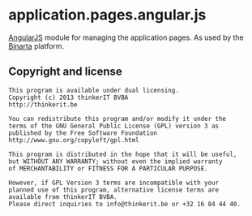 # application.pages.angular.js

[AngularJS](http://angularjs.org/) module for managing the application pages.
As used by the [Binarta](http://binarta.com/) platform.

## Copyright and license

    This program is available under dual licensing.
    Copyright (c) 2013 thinkerIT BVBA
    http://thinkerit.be
    
    You can redistribute this program and/or modify it under the
    terms of the GNU General Public License (GPL) version 3 as
    published by the Free Software Foundation 
    http://www.gnu.org/copyleft/gpl.html
    
    This program is distributed in the hope that it will be useful,
    but WITHOUT ANY WARRANTY; without even the implied warranty
    of MERCHANTABILITY or FITNESS FOR A PARTICULAR PURPOSE.
    
    However, if GPL Version 3 terms are incompatible with your
    planned use of this program, alternative license terms are
    available from thinkerIT BVBA.
    Please direct inquiries to info@thinkerit.be or +32 16 84 44 40.